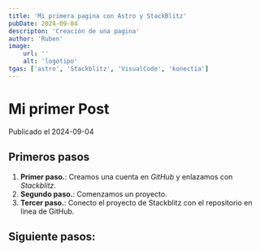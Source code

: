 ```yaml
---
title: 'Mi primera pagina con Astro y StackBlitz'
pubDate: 2024-09-04
descripton: 'Creación de una pagina'
author: 'Ruben'
image:
    url: ''
    alt: 'logotipo'
tgas: ['astro', 'Stackblitz', 'VisualCode', 'konectia']
---
```

# Mi primer Post

Publicado el 2024-09-04

## Primeros pasos

1. **Primer paso.**: Creamos una cuenta en _GitHub_ y enlazamos con _Stackblitz_.
2. **Segundo paso.**: Comenzamos un proyecto.
3. **Tercer paso.**: Conecto el proyecto de Stackblitz con el repositorio en linea de GitHub.

## Siguiente pasos:

